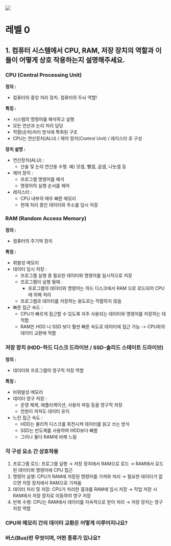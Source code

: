 <img src="https://github.com/user-attachments/assets/cc67fac2-cf1c-4255-a3e2-1aaab21f6f8d">

# 레벨 0


## 1. 컴퓨터 시스템에서 CPU, RAM, 저장 장치의 역할과 이들이 어떻게 상호 작용하는지 설명해주세요.

### CPU (Central Processing Unit)
**정의 :**
- 컴퓨터의 중앙 처리 장치. 컴퓨터의 두뇌 역할!

**특징 :**
- 시스템의 명령어를 해석하고 실행
- 모든 연산과 논리 처리 담당
- 직렬(순차)처리 방식에 특화된 구조
- CPU는 연산장치(ALU) / 제어 장치(Control Unit) / 레지스터 로 구성

**장치 설명 :**
- 연산장치(ALU) :
  - 산술 및 논리 연산을 수행. 예) 덧셈, 뺄셈, 곱셈, 나눗셈 등
- 제어 장치 :
  - 프로그램 명령어를 해석
  - 명령어의 실행 순서를 제어
- 레지스터 :
  - CPU 내부의 매우 빠른 메모리
  - 현재 처리 중인 데이터와 주소를 임시 저장

### RAM (Random Access Memory)
**정의 :**
- 컴퓨터의 주기억 장치

**특징 :**
- 휘발성 메모리
- 데이터 임시 저장 :
  - 프로그램 실행 중 필요한 데이터와 명령어를 일시적으로 저장 
  - 프로그램이 실행 될때 :
    - 프로그램의 데이터와 명령어는 하드 디스크에서 RAM 으로 로드되어 CPU에 의해 처리
  - 프로그램과 데이터를 저장하는 용도로는 적합하지 않음
- 빠른 접근 속도 :
  - CPU가 빠르게 접근할 수 있도록 자주 사용되는 데이터와 명령어를 저장하는 데 적합
  - RAM은 HDD 나 SSD 보다 훨씬 빠른 속도로 데이터에 접근 가능 -> CPU와의 데이터 교환에 적합

### 저장 장치 (HDD-하드 디스크 드라이브 / SSD-솔리드 스테이트 드라이브)
**정의 :**
- 데이터와 프로그램의 영구적 저장 역할

**특징 :**
- 비휘발성 메모리
- 데이터 영구 저장 :
  - 운영 체제, 애플리케이션, 사용자 파일 등을 영구적 저장
  - 전원이 꺼져도 데이터 유지
- 느린 접근 속도 :
  - HDD는 물리적 디스크를 회전시켜 데이터를 읽고 쓰는 방식 
  - SSD는 반도체를 사용하여 HDD보다 빠름
  - 그러나 둘다 RAM에 비해 느림

### 각 구성 요소 간 상호작용
1.	프로그램 로드: 
 프로그램 실행 → 저장 장치에서 RAM으로 로드 → RAM에서 로드된 데이터와 명령어에 CPU 접근
2.	명령어 실행:
 CPU가 RAM에 저장된 명령어를 가져와 처리 → 필요한 데이터가 없으면 저장 장치에서 RAM으로 가져옴
4.	데이터 처리 및 저장:
 CPU가 처리한 결과를 RAM에 임시 저장 → 작업 저장 시 RAM에서 저장 장치로 이동하여 영구 저장
6.	반복 수행:
 CPU는 RAM에서 데이터를 지속적으로 받아 처리 → 저장 장치는 영구 저장 역할


### CPU와 메모리 간의 데이터 교환은 어떻게 이루어지나요?

### 버스(Bus)란 무엇이며, 어떤 종류가 있나요?






